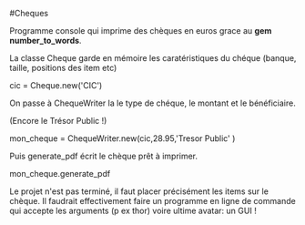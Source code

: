 #Cheques

Programme console qui imprime des chèques en euros grace au **gem number_to_words**.


La classe Cheque garde en mémoire les caratéristiques du chéque (banque, taille, positions des item etc)

cic = Cheque.new('CIC')

On passe à ChequeWriter la le type de chéque, le montant et le bénéficiaire.

(Encore le Trésor Public !)

mon_cheque = ChequeWriter.new(cic,28.95,'Tresor Public' )

Puis generate_pdf écrit le chèque prêt à imprimer.

mon_cheque.generate_pdf

Le projet n'est pas terminé, il faut placer précisément les items sur le chèque.
Il faudrait effectivement faire un programme en ligne de commande qui accepte les arguments (p ex thor)
voire ultime avatar: un GUI !
